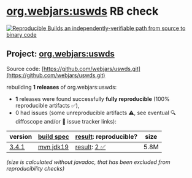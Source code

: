 [org.webjars:uswds](https://central.sonatype.com/artifact/org.webjars/uswds/versions) RB check
=======

[![Reproducible Builds](https://reproducible-builds.org/images/logos/rb.svg) an independently-verifiable path from source to binary code](https://reproducible-builds.org/)

## Project: [org.webjars:uswds](https://central.sonatype.com/artifact/org.webjars/uswds/versions)

Source code: [https://github.com/webjars/uswds.git](https://github.com/webjars/uswds.git)

rebuilding **1 releases** of org.webjars:uswds:
- **1** releases were found successfully **fully reproducible** (100% reproducible artifacts :white_check_mark:),
- 0 had issues (some unreproducible artifacts :warning:, see eventual :mag: diffoscope and/or :memo: issue tracker links):

| version | [build spec](/BUILDSPEC.md) | [result](https://reproducible-builds.org/docs/jvm/): reproducible? | size |
| -- | --------- | ------ | -- |
| [3.4.1](https://central.sonatype.com/artifact/org.webjars/uswds/3.4.1/pom) | [mvn jdk19](uswds-3.4.1.buildspec) | [result](uswds-3.4.1.buildinfo): [2 :white_check_mark: ](uswds-3.4.1.buildcompare) | 5.8M |

<i>(size is calculated without javadoc, that has been excluded from reproducibility checks)</i>
